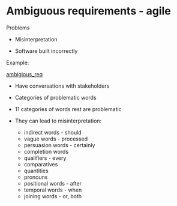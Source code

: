 # Ambiguous requirements - agile

Problems

* Misinterpretation

* Software built incorrectly

Example:

[ambigious_req](https://github.com/Barnato/Software-Product-Management/to/assets/ambigious_req.png)

* Have conversations with stakeholders

* Categories of problematic words

* 11 categories of words rest are problematic

* They can lead to misinterpretation:
  * indirect words - should
  * vague words - processed
  * persuasion words - certainly
  * completion words
  * qualifiers - every
  * comparatives
  * quantities
  * pronouns
  * positional words - after
  * temporal words - when
  * joining words - or, both
